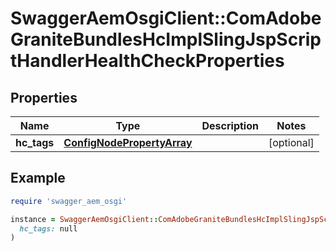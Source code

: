 # SwaggerAemOsgiClient::ComAdobeGraniteBundlesHcImplSlingJspScriptHandlerHealthCheckProperties

## Properties

| Name | Type | Description | Notes |
| ---- | ---- | ----------- | ----- |
| **hc_tags** | [**ConfigNodePropertyArray**](ConfigNodePropertyArray.md) |  | [optional] |

## Example

```ruby
require 'swagger_aem_osgi'

instance = SwaggerAemOsgiClient::ComAdobeGraniteBundlesHcImplSlingJspScriptHandlerHealthCheckProperties.new(
  hc_tags: null
)
```

